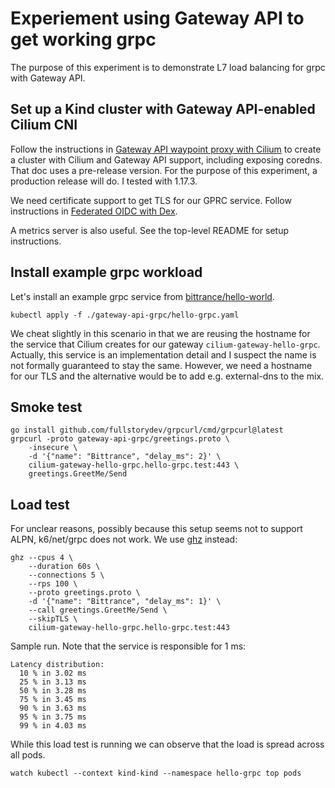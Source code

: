 # Experiement using Gateway API to get working grpc

The purpose of this experiment is to demonstrate L7 load balancing for grpc with Gateway API.

## Set up a Kind cluster with Gateway API-enabled Cilium CNI

Follow the instructions in [Gateway API waypoint proxy with Cilium](../gateway-api-cilium/README.md) to create a cluster with Cilium and Gateway API support, including exposing coredns. That doc uses a pre-release version. For the purpose of this experiment, a production release will do. I tested with 1.17.3.

We need certificate support to get TLS for our GPRC service. Follow instructions in [Federated OIDC with Dex](./oidc-federation/README.md).

A metrics server is also useful. See the top-level README for setup instructions.

## Install example grpc workload

Let's install an example grpc service from [bittrance/hello-world](https://hub.docker.com/repository/docker/bittrance/hello-world/general).

```shell
kubectl apply -f ./gateway-api-grpc/hello-grpc.yaml
```

We cheat slightly in this scenario in that we are reusing the hostname for the service that Cilium creates for our gateway `cilium-gateway-hello-grpc`. Actually, this service is an implementation detail and I suspect the name is not formally guaranteed to stay the same. However, we need a hostname for our TLS and the alternative would be to add e.g. external-dns to the mix.

## Smoke test

```shell
go install github.com/fullstorydev/grpcurl/cmd/grpcurl@latest
grpcurl -proto gateway-api-grpc/greetings.proto \
    -insecure \
    -d '{"name": "Bittrance", "delay_ms": 2}' \
    cilium-gateway-hello-grpc.hello-grpc.test:443 \
    greetings.GreetMe/Send
```

## Load test

For unclear reasons, possibly because this setup seems not to support ALPN, k6/net/grpc does not work. We use [ghz](https://ghz.sh/) instead:

```shell
ghz --cpus 4 \
    --duration 60s \
    --connections 5 \
    --rps 100 \
    --proto greetings.proto \
    -d '{"name": "Bittrance", "delay_ms": 1}' \
    --call greetings.GreetMe/Send \
    --skipTLS \
    cilium-gateway-hello-grpc.hello-grpc.test:443
```

Sample run. Note that the service is responsible for 1 ms:

```
Latency distribution:
  10 % in 3.02 ms
  25 % in 3.13 ms
  50 % in 3.28 ms
  75 % in 3.45 ms
  90 % in 3.63 ms
  95 % in 3.75 ms
  99 % in 4.03 ms
```

While this load test is running we can observe that the load is spread across all pods.

```shell
watch kubectl --context kind-kind --namespace hello-grpc top pods
```
